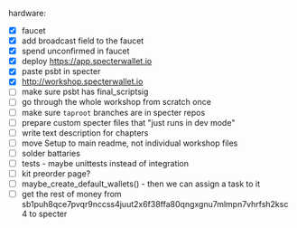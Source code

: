 hardware:

- [x] faucet
- [x] add broadcast field to the faucet
- [x] spend unconfirmed in faucet
- [x] deploy https://app.specterwallet.io
- [x] paste psbt in specter
- [x] http://workshop.specterwallet.io
- [ ] make sure psbt has final_scriptsig
- [ ] go through the whole workshop from scratch once
- [ ] make sure `taproot` branches are in specter repos
- [ ] prepare custom specter files that "just runs in dev mode"
- [ ] write text description for chapters
- [ ] move Setup to main readme, not individual workshop files
- [ ] solder battaries
- [ ] tests - maybe unittests instead of integration
- [ ] kit preorder page?
- [ ] maybe_create_default_wallets() - then we can assign a task to it
- [ ] get the rest of money from sb1puh8qce7pvqr9nccss4juut2x6f38ffa80qngxgnu7mlmpn7vhrfsh2ksc4 to specter
